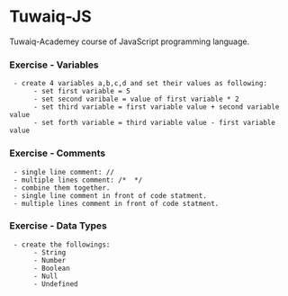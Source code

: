 # Tuwaiq-JS
Tuwaiq-Academey course of JavaScript programming language.

### Exercise - Variables
     - create 4 variables a,b,c,d and set their values as following:
          - set first variable = 5
          - set second varibale = value of first variable * 2
          - set third variable = first variable value + second variable value
          - set forth variable = third variable value - first variable value
### Exercise - Comments
     - single line comment: //
     - multiple lines comment: /*  */
     - combine them together.
     - single line comment in front of code statment.
     - multiple lines comment in front of code statment.
### Exercise - Data Types
     - create the followings:
          - String
          - Number
          - Boolean
          - Null
          - Undefined